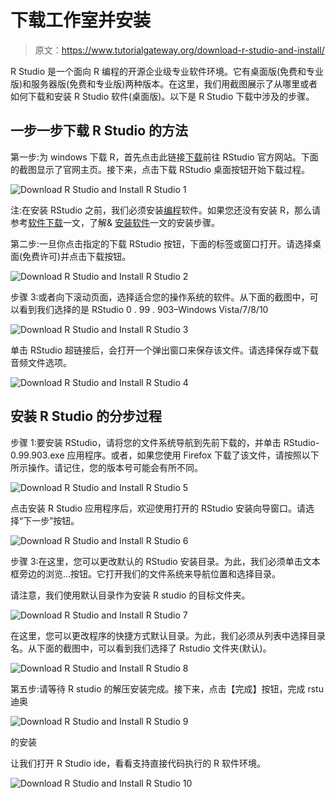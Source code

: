 # 下载工作室并安装

> 原文：<https://www.tutorialgateway.org/download-r-studio-and-install/>

R Studio 是一个面向 R 编程的开源企业级专业软件环境。它有桌面版(免费和专业版)和服务器版(免费和专业版)两种版本。在这里，我们用截图展示了从哪里或者如何下载和安装 R Studio 软件(桌面版)。以下是 R Studio 下载中涉及的步骤。

## 一步一步下载 R Studio 的方法

第一步:为 windows 下载 R，首先点击此链接[下载](https://www.rstudio.com/)前往 RStudio 官方网站。下面的截图显示了官网主页。接下来，点击下载 RStudio 桌面按钮开始下载过程。

![Download R Studio and Install R Studio 1](img/c790dbcb404c1e8b884637fe238c4d36.png)

注:在安装 RStudio 之前，我们必须安装[编程](https://www.tutorialgateway.org/r-programming/)软件。如果您还没有安装 R，那么请参考[软件下载](https://www.tutorialgateway.org/r-software-download/)一文，了解& [安装软件](https://www.tutorialgateway.org/install-r-software/)一文的安装步骤。

第二步:一旦你点击指定的下载 RStudio 按钮，下面的标签或窗口打开。请选择桌面(免费许可)并点击下载按钮。

![Download R Studio and Install R Studio 2](img/d5edf4659b2601546f2f275492c80e9e.png)

步骤 3:或者向下滚动页面，选择适合您的操作系统的软件。从下面的截图中，可以看到我们选择的是 RStudio 0 . 99 . 903–Windows Vista/7/8/10

![Download R Studio and Install R Studio 3](img/691b3940701225086d26a80a79809d53.png)

单击 RStudio 超链接后，会打开一个弹出窗口来保存该文件。请选择保存或下载音频文件选项。

![Download R Studio and Install R Studio 4](img/762a714797456c499738d2e9633ded41.png)

## 安装 R Studio 的分步过程

步骤 1:要安装 RStudio，请将您的文件系统导航到先前下载的，并单击 RStudio-0.99.903.exe 应用程序。或者，如果您使用 Firefox 下载了该文件，请按照以下所示操作。请记住，您的版本号可能会有所不同。

![Download R Studio and Install R Studio 5](img/8875efb013dbe442ada9e03a08027afc.png)

点击安装 R Studio 应用程序后，欢迎使用打开的 RStudio 安装向导窗口。请选择“下一步”按钮。

![Download R Studio and Install R Studio 6](img/5b77fb8c46b4c2667edee3e08f086246.png)

步骤 3:在这里，您可以更改默认的 RStudio 安装目录。为此，我们必须单击文本框旁边的浏览…按钮。它打开我们的文件系统来导航位置和选择目录。

请注意，我们使用默认目录作为安装 R studio 的目标文件夹。

![Download R Studio and Install R Studio 7](img/19e0e8b4b94b8143177bd4a93b666d8b.png)

在这里，您可以更改程序的快捷方式默认目录。为此，我们必须从列表中选择目录名。从下面的截图中，可以看到我们选择了 Rstudio 文件夹(默认)。

![Download R Studio and Install R Studio 8](img/ddf98d43965eae6cb382bfb69f42d4c8.png)

第五步:请等待 R studio 的解压安装完成。接下来，点击【完成】按钮，完成 rstu 迪奥

![Download R Studio and Install R Studio 9](img/9da723d1ede32ed7ee0afbed2d9b520d.png)

的安装

让我们打开 R Studio ide，看看支持直接代码执行的 R 软件环境。

![Download R Studio and Install R Studio 10](img/8233226f320b43fb6ce0623a1f55b3a9.png)